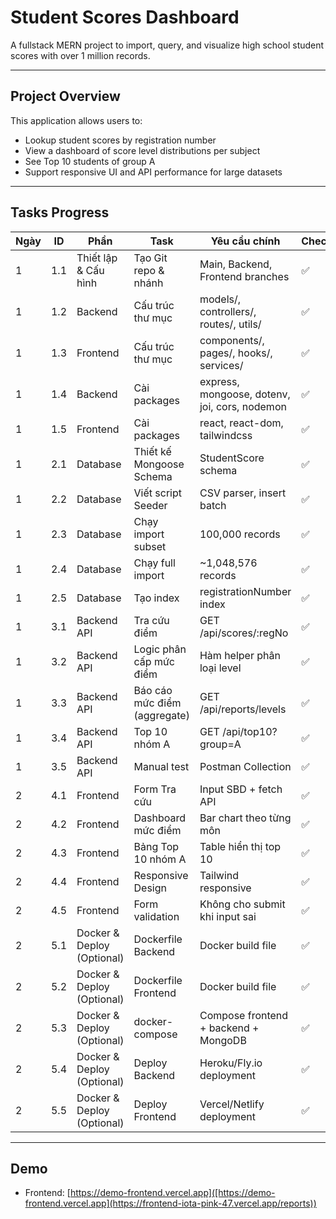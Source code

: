 # Student Scores Dashboard

A fullstack MERN project to import, query, and visualize high school student scores with over 1 million records.

---

## Project Overview

This application allows users to:
- Lookup student scores by registration number
- View a dashboard of score level distributions per subject
- See Top 10 students of group A
- Support responsive UI and API performance for large datasets

---

## Tasks Progress

| Ngày | ID   | Phần                       | Task                                | Yêu cầu chính                                           | Check |
|------|------|----------------------------|-------------------------------------|---------------------------------------------------------|-------|
| 1    | 1.1  | Thiết lập & Cấu hình       | Tạo Git repo & nhánh                | Main, Backend, Frontend branches                        | ✅     |
| 1    | 1.2  | Backend                    | Cấu trúc thư mục                    | models/, controllers/, routes/, utils/                  | ✅     |
| 1    | 1.3  | Frontend                   | Cấu trúc thư mục                    | components/, pages/, hooks/, services/                  | ✅     |
| 1    | 1.4  | Backend                    | Cài packages                        | express, mongoose, dotenv, joi, cors, nodemon           | ✅     |
| 1    | 1.5  | Frontend                   | Cài packages                        | react, react-dom, tailwindcss                           | ✅     |
| 1    | 2.1  | Database                   | Thiết kế Mongoose Schema           | StudentScore schema                                     | ✅     |
| 1    | 2.2  | Database                   | Viết script Seeder                 | CSV parser, insert batch                                | ✅     |
| 1    | 2.3  | Database                   | Chạy import subset                 | 100,000 records                                         | ✅     |
| 1    | 2.4  | Database                   | Chạy full import                   | ~1,048,576 records                                      | ✅     |
| 1    | 2.5  | Database                   | Tạo index                          | registrationNumber index                                | ✅     |
| 1    | 3.1  | Backend API                | Tra cứu điểm                       | GET /api/scores/:regNo                                  | ✅     |
| 1    | 3.2  | Backend API                | Logic phân cấp mức điểm           | Hàm helper phân loại level                              | ✅     |
| 1    | 3.3  | Backend API                | Báo cáo mức điểm (aggregate)      | GET /api/reports/levels                                 | ✅     |
| 1    | 3.4  | Backend API                | Top 10 nhóm A                      | GET /api/top10?group=A                                  | ✅     |
| 1    | 3.5  | Backend API                | Manual test                        | Postman Collection                                      | ✅     |
| 2    | 4.1  | Frontend                   | Form Tra cứu                       | Input SBD + fetch API                                   | ✅     |
| 2    | 4.2  | Frontend                   | Dashboard mức điểm                 | Bar chart theo từng môn                                 | ✅     |
| 2    | 4.3  | Frontend                   | Bảng Top 10 nhóm A                 | Table hiển thị top 10                                   | ✅     |
| 2    | 4.4  | Frontend                   | Responsive Design                  | Tailwind responsive                                     | ✅     |
| 2    | 4.5  | Frontend                   | Form validation                    | Không cho submit khi input sai                          | ✅     |
| 2    | 5.1  | Docker & Deploy (Optional) | Dockerfile Backend                 | Docker build file                                       | ✅      |
| 2    | 5.2  | Docker & Deploy (Optional) | Dockerfile Frontend                | Docker build file                                       | ✅      |
| 2    | 5.3  | Docker & Deploy (Optional) | docker-compose                     | Compose frontend + backend + MongoDB                    | ✅      |
| 2    | 5.4  | Docker & Deploy (Optional) | Deploy Backend                     | Heroku/Fly.io deployment                                | ✅      |
| 2    | 5.5  | Docker & Deploy (Optional) | Deploy Frontend                    | Vercel/Netlify deployment                               | ✅      |

---

## Demo

- Frontend: [https://demo-frontend.vercel.app]([https://demo-frontend.vercel.app](https://frontend-iota-pink-47.vercel.app/reports))




